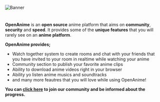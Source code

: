 ![Banner](https://i.hizliresim.com/p07x9su.png)
#
**OpenAnime** is an **open source** anime platform that aims on **community**, **security** and **speed**. It provides some of the **unique features** that you will rarely see on an **anime platform**.

**OpenAnime provides;**
- Watch together system to create rooms and chat with your friends that you have invited to your room in realtime while watching your anime
- Community section to publish your favorite anime clips 
- Ability to download anime videos right in your browser
- Ability yo listen anime musics and soundtracks
- and many more feautres that you will love while using OpenAnime!

**You can [click here](https://discord.gg/wdjEkU3YFA) to join our community and be informed about the progress.**
